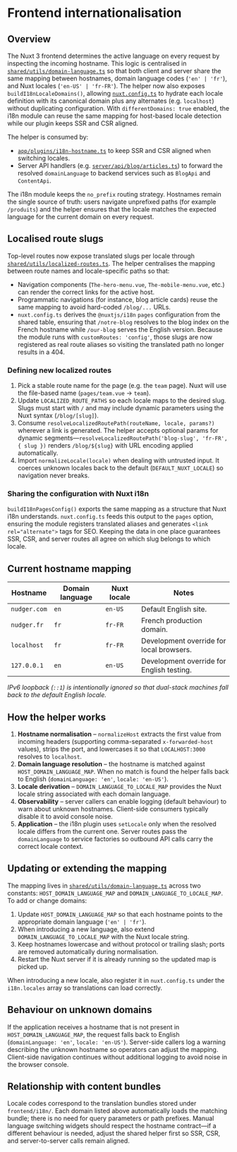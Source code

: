 # Frontend internationalisation

## Overview

The Nuxt 3 frontend determines the active language on every request by inspecting the incoming hostname. This logic is centralised in [`shared/utils/domain-language.ts`](../shared/utils/domain-language.ts) so that both client and server share the same mapping between hostnames, domain language codes (`'en' | 'fr'`), and Nuxt locales (`'en-US' | 'fr-FR'`). The helper now also exposes `buildI18nLocaleDomains()`, allowing [`nuxt.config.ts`](../nuxt.config.ts) to hydrate each locale definition with its canonical domain plus any alternates (e.g. `localhost`) without duplicating configuration. With `differentDomains: true` enabled, the i18n module can reuse the same mapping for host-based locale detection while our plugin keeps SSR and CSR aligned.

The helper is consumed by:

- [`app/plugins/i18n-hostname.ts`](../app/plugins/i18n-hostname.ts) to keep SSR and CSR aligned when switching locales.
- Server API handlers (e.g. [`server/api/blog/articles.ts`](../server/api/blog/articles.ts)) to forward the resolved `domainLanguage` to backend services such as `BlogApi` and `ContentApi`.

The i18n module keeps the `no_prefix` routing strategy. Hostnames remain the single source of truth: users navigate unprefixed paths (for example `/produits`) and the helper ensures that the locale matches the expected language for the current domain on every request.

## Localised route slugs

Top-level routes now expose translated slugs per locale through [`shared/utils/localized-routes.ts`](../shared/utils/localized-routes.ts). The helper centralises the mapping between route names and locale-specific paths so that:

- Navigation components (`The-hero-menu.vue`, `The-mobile-menu.vue`, etc.) can render the correct links for the active host.
- Programmatic navigations (for instance, blog article cards) reuse the same mapping to avoid hard-coded `/blog/...` URLs.
- `nuxt.config.ts` derives the `@nuxtjs/i18n` `pages` configuration from the shared table, ensuring that `/notre-blog` resolves to the blog index on the French hostname while `/our-blog` serves the English version. Because the module runs with `customRoutes: 'config'`, those slugs are now registered as real route aliases so visiting the translated path no longer results in a 404.

### Defining new localized routes

1. Pick a stable route name for the page (e.g. the `team` page). Nuxt will use the file-based name (`pages/team.vue` → `team`).
2. Update `LOCALIZED_ROUTE_PATHS` so each locale maps to the desired slug. Slugs must start with `/` and may include dynamic parameters using the Nuxt syntax (`/blog/[slug]`).
3. Consume `resolveLocalizedRoutePath(routeName, locale, params?)` wherever a link is generated. The helper accepts optional params for dynamic segments—`resolveLocalizedRoutePath('blog-slug', 'fr-FR', { slug })` renders `/blog/${slug}` with URL encoding applied automatically.
4. Import `normalizeLocale(locale)` when dealing with untrusted input. It coerces unknown locales back to the default (`DEFAULT_NUXT_LOCALE`) so navigation never breaks.

### Sharing the configuration with Nuxt i18n

`buildI18nPagesConfig()` exports the same mapping as a structure that Nuxt i18n understands. `nuxt.config.ts` feeds this output to the `pages` option, ensuring the module registers translated aliases and generates `<link rel="alternate">` tags for SEO. Keeping the data in one place guarantees SSR, CSR, and server routes all agree on which slug belongs to which locale.

## Current hostname mapping

| Hostname     | Domain language | Nuxt locale | Notes                                     |
| ------------ | --------------- | ----------- | ----------------------------------------- |
| `nudger.com` | `en`            | `en-US`     | Default English site.                     |
| `nudger.fr`  | `fr`            | `fr-FR`     | French production domain.                 |
| `localhost`  | `fr`            | `fr-FR`     | Development override for local browsers.  |
| `127.0.0.1`  | `en`            | `en-US`     | Development override for English testing. |

_IPv6 loopback (`::1`) is intentionally ignored so that dual-stack machines fall back to the default English locale._

## How the helper works

1. **Hostname normalisation** – `normalizeHost` extracts the first value from incoming headers (supporting comma-separated `x-forwarded-host` values), strips the port, and lowercases it so that `LOCALHOST:3000` resolves to `localhost`.
2. **Domain language resolution** – the hostname is matched against `HOST_DOMAIN_LANGUAGE_MAP`. When no match is found the helper falls back to English (`domainLanguage: 'en'`, `locale: 'en-US'`).
3. **Locale derivation** – `DOMAIN_LANGUAGE_TO_LOCALE_MAP` provides the Nuxt locale string associated with each domain language.
4. **Observability** – server callers can enable logging (default behaviour) to warn about unknown hostnames. Client-side consumers typically disable it to avoid console noise.
5. **Application** – the i18n plugin uses `setLocale` only when the resolved locale differs from the current one. Server routes pass the `domainLanguage` to service factories so outbound API calls carry the correct locale context.

## Updating or extending the mapping

The mapping lives in [`shared/utils/domain-language.ts`](../shared/utils/domain-language.ts) across two constants: `HOST_DOMAIN_LANGUAGE_MAP` and `DOMAIN_LANGUAGE_TO_LOCALE_MAP`. To add or change domains:

1. Update `HOST_DOMAIN_LANGUAGE_MAP` so that each hostname points to the appropriate domain language (`'en' | 'fr'`).
2. When introducing a new language, also extend `DOMAIN_LANGUAGE_TO_LOCALE_MAP` with the Nuxt locale string.
3. Keep hostnames lowercase and without protocol or trailing slash; ports are removed automatically during normalisation.
4. Restart the Nuxt server if it is already running so the updated map is picked up.

When introducing a new locale, also register it in `nuxt.config.ts` under the `i18n.locales` array so translations can load correctly.

## Behaviour on unknown domains

If the application receives a hostname that is not present in `HOST_DOMAIN_LANGUAGE_MAP`, the request falls back to English (`domainLanguage: 'en'`, `locale: 'en-US'`). Server-side callers log a warning describing the unknown hostname so operators can adjust the mapping. Client-side navigation continues without additional logging to avoid noise in the browser console.

## Relationship with content bundles

Locale codes correspond to the translation bundles stored under `frontend/i18n/`. Each domain listed above automatically loads the matching bundle; there is no need for query parameters or path prefixes. Manual language switching widgets should respect the hostname contract—if a different behaviour is needed, adjust the shared helper first so SSR, CSR, and server-to-server calls remain aligned.
